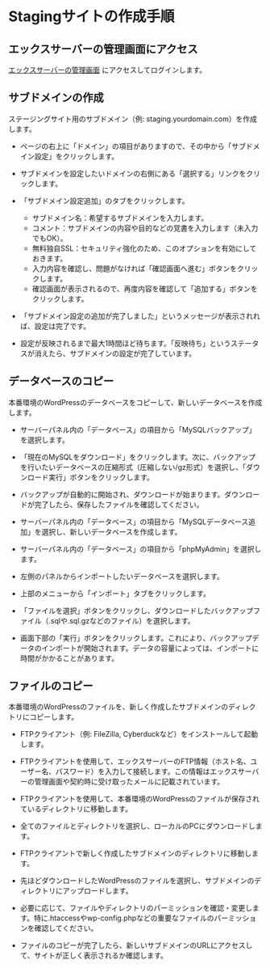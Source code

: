 # Stagingサイトの作成手順

## エックスサーバーの管理画面にアクセス
[エックスサーバーの管理画面](https://secure.xserver.ne.jp/xapanel/login/xserver/server/)
にアクセスしてログインします。

## サブドメインの作成
ステージングサイト用のサブドメイン（例: staging.yourdomain.com）を作成します。

- ページの右上に「ドメイン」の項目がありますので、その中から「サブドメイン設定」をクリックします。  

- サブドメインを設定したいドメインの右側にある「選択する」リンクをクリックします。  

- 「サブドメイン設定追加」のタブをクリックします。  

  - サブドメイン名：希望するサブドメインを入力します。  
  - コメント：サブドメインの内容や目的などの覚書を入力します（未入力でもOK）。  
  - 無料独自SSL：セキュリティ強化のため、このオプションを有効にしておきます。  
  - 入力内容を確認し、問題がなければ「確認画面へ進む」ボタンをクリックします。  
  - 確認画面が表示されるので、再度内容を確認して「追加する」ボタンをクリックします。  

- 「サブドメイン設定の追加が完了しました」というメッセージが表示されれば、設定は完了です。  

- 設定が反映されるまで最大1時間ほど待ちます。「反映待ち」というステータスが消えたら、サブドメインの設定が完了しています。  

## データベースのコピー
本番環境のWordPressのデータベースをコピーして、新しいデータベースを作成します。

- サーバーパネル内の「データベース」の項目から「MySQLバックアップ」を選択します。

- 「現在のMySQLをダウンロード」をクリックします。次に、バックアップを行いたいデータベースの圧縮形式（圧縮しない/gz形式）を選択し、「ダウンロード実行」ボタンをクリックします。

- バックアップが自動的に開始され、ダウンロードが始まります。ダウンロードが完了したら、保存したファイルを確認してください。

- サーバーパネル内の「データベース」の項目から「MySQLデータベース追加」を選択し、新しいデータベースを作成します。

- サーバーパネル内の「データベース」の項目から「phpMyAdmin」を選択します。

- 左側のパネルからインポートしたいデータベースを選択します。

- 上部のメニューから「インポート」タブをクリックします。

- 「ファイルを選択」ボタンをクリックし、ダウンロードしたバックアップファイル（.sqlや.sql.gzなどのファイル）を選択します。

- 画面下部の「実行」ボタンをクリックします。これにより、バックアップデータのインポートが開始されます。データの容量によっては、インポートに時間がかかることがあります。

## ファイルのコピー
本番環境のWordPressのファイルを、新しく作成したサブドメインのディレクトリにコピーします。

- FTPクライアント（例: FileZilla, Cyberduckなど）をインストールして起動します。

- FTPクライアントを使用して、エックスサーバーのFTP情報（ホスト名、ユーザー名、パスワード）を入力して接続します。この情報はエックスサーバーの管理画面や契約時に受け取ったメールに記載されています。

- FTPクライアントを使用して、本番環境のWordPressのファイルが保存されているディレクトリに移動します。

- 全てのファイルとディレクトリを選択し、ローカルのPCにダウンロードします。

- FTPクライアントで新しく作成したサブドメインのディレクトリに移動します。

- 先ほどダウンロードしたWordPressのファイルを選択し、サブドメインのディレクトリにアップロードします。

- 必要に応じて、ファイルやディレクトリのパーミッションを確認・変更します。特に.htaccessやwp-config.phpなどの重要なファイルのパーミッションを確認してください。

- ファイルのコピーが完了したら、新しいサブドメインのURLにアクセスして、サイトが正しく表示されるか確認します。
